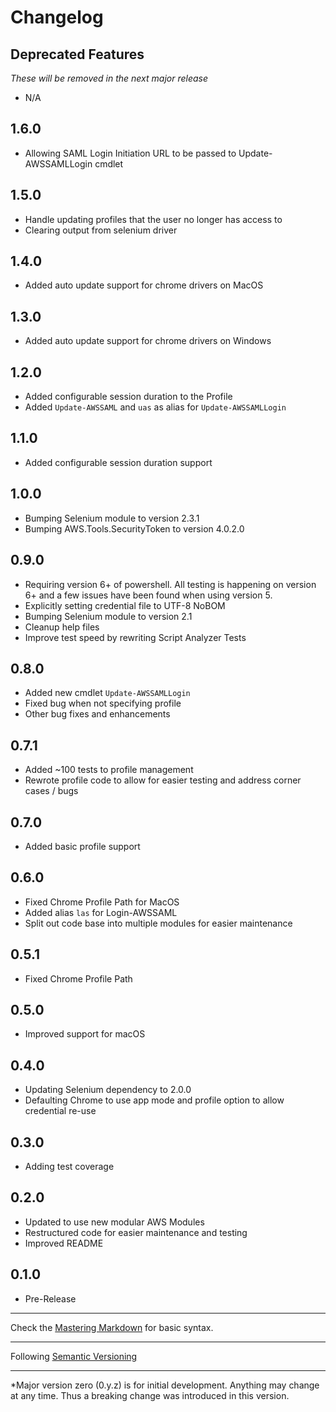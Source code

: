 # Changelog

## Deprecated Features
*These will be removed in the next major release*
- N/A

1.6.0
-----
- Allowing SAML Login Initiation URL to be passed to Update-AWSSAMLLogin cmdlet

1.5.0
-----
- Handle updating profiles that the user no longer has access to
- Clearing output from selenium driver

1.4.0
-----
- Added auto update support for chrome drivers on MacOS

1.3.0
-----
- Added auto update support for chrome drivers on Windows

1.2.0
-----
- Added configurable session duration to the Profile
- Added `Update-AWSSAML` and `uas` as alias for `Update-AWSSAMLLogin`

1.1.0
-----
- Added configurable session duration support

1.0.0
-----
- Bumping Selenium module to version 2.3.1
- Bumping AWS.Tools.SecurityToken to version 4.0.2.0

0.9.0
-----
- Requiring version 6+ of powershell.  All testing is happening on version 6+ and a few issues have been found when using version 5.
- Explicitly setting credential file to UTF-8 NoBOM
- Bumping Selenium module to version 2.1
- Cleanup help files
- Improve test speed by rewriting Script Analyzer Tests

0.8.0
-----
- Added new cmdlet `Update-AWSSAMLLogin`
- Fixed bug when not specifying profile
- Other bug fixes and enhancements

0.7.1
-----
- Added ~100 tests to profile management
- Rewrote profile code to allow for easier testing and address corner cases / bugs

0.7.0
-----
- Added basic profile support

0.6.0
-----
- Fixed Chrome Profile Path for MacOS
- Added alias `las` for Login-AWSSAML
- Split out code base into multiple modules for easier maintenance

0.5.1
-----
- Fixed Chrome Profile Path

0.5.0
-----
- Improved support for macOS

0.4.0
-----
- Updating Selenium dependency to 2.0.0
- Defaulting Chrome to use app mode and profile option to allow credential re-use

0.3.0
-----
- Adding test coverage

0.2.0
-----
- Updated to use new modular AWS Modules
- Restructured code for easier maintenance and testing
- Improved README

0.1.0
-----
- Pre-Release

- - - - -
Check the [Mastering Markdown](https://guides.github.com/features/mastering-markdown/) for basic syntax.
- - - - -
Following [Semantic Versioning](https://semver.org/)
- - - - -
*Major version zero (0.y.z) is for initial development. Anything may change at any time.  Thus a breaking change was introduced in this version.
